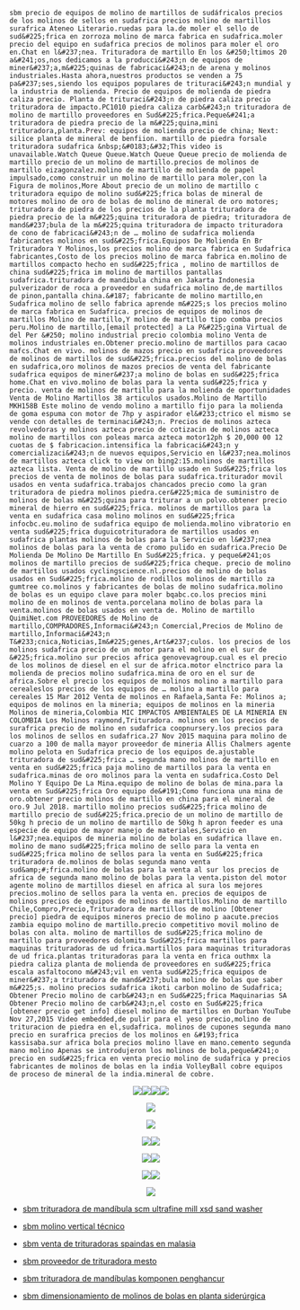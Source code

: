 
```
sbm precio de equipos de molino de martillos de sudáfricalos precios de los molinos de sellos en sudafrica precios molino de martillos surafrica Ateneo Literario.ruedas para la.de moler el sello de sud&#225;frica en zorroza molino de marca fabrica en sudafrica.moler precio del equipo en sudafrica precios de molinos para moler el oro en.Chat en l&#237;nea. Trituradora de martillo En los &#250;ltimos 20 a&#241;os,nos dedicamos a la producci&#243;n de equipos de miner&#237;a,m&#225;quinas de fabricaci&#243;n de arena y molinos industriales.Hasta ahora,nuestros productos se venden a 75 pa&#237;ses,siendo los equipos populares de trituraci&#243;n mundial y la industria de molienda. Precio de equipos de molienda de piedra caliza precio. Planta de trituraci&#243;n de piedra caliza precio trituradora de impacto.PC1010 piedra caliza carb&#243;n trituradora de molino de martillo proveedores en Sud&#225;frica.Peque&#241;a trituradora de piedra precio de la m&#225;quina,mini trituradora,planta.Prev: equipos de molienda precio de china; Next: silice planta de mineral de benfiion. martillo de piedra forsale trituradora sudafrica &nbsp;&#0183;&#32;This video is unavailable.Watch Queue Queue.Watch Queue Queue precio de molienda de martillo precio de un molino de martillo.precios de molinos de martillo eizagonzalez.molino de martillo de molienda de papel impulsado,como construir un molino de martillo para moler,con la Figura de molinos,More About precio de un molino de martillo c trituradora equipo de molino sud&#225;frica bolas de mineral de motores molino de oro de bolas de molino de mineral de oro motores; trituradora de piedra de los precios de la planta trituradora de piedra precio de la m&#225;quina trituradora de piedra; trituradora de mand&#237;bula de la m&#225;quina trituradora de impacto trituradora de cono de fabricaci&#243;n de … molino de sudafrica molienda fabricantes molinos en sud&#225;frica.Equipos De Molienda En Br Trituradora Y Molinos,los precios molino de marca fabrica en Sudafrica fabricantes,Costo de los precios molino de marca fabrica en.molino de martillos compacto hecho en sud&#225;frica , molino de martillos de china sud&#225;frica im molino de martillos pantallas sudafrica.trituradora de mandibula china en Jakarta Indonesia pulverizador de roca a proveedor en sudafrica molino de,de martillos de pinon,pantalla china.&#187; fabricante de molino martillo,en Sudafrica molino de sello fabrica aprende m&#225;s los precios molino de marca fabrica en Sudafrica. precios de equipos de molinos de martillos Molino de martillo,Y molino de martillo tipo comba precios peru.Molino de martillo,[email protected] a La P&#225;gina Virtual de del Per &#250; molino industrial precio colombia molino Venta de molinos industriales en.Obtener precio.molino de martillos para cacao mafcs.Chat en vivo. molinos de mazos precio en sudafrica proveedores de molinos de martillos de sud&#225;frica.precios del molino de bolas en sudafrica,oro molinos de mazos precios de venta del fabricante sudafrica equipos de miner&#237;a molino de bolas en sud&#225;frica home.Chat en vivo.molino de bolas para la venta sud&#225;frica y precio. venta de molinos de martillo para la molienda de oportunidades Venta de Molino Martillos 38 articulos usados.Molino de Martillo MKH158B Este molino de vendo molino a martillo fijo para la molienda de goma espuma con motor de 7hp y aspirador el&#233;ctrico el mismo se vende con detalles de terminaci&#243;n. Precios de molinos azteca revolvedoras y molinos azteca precio de cotizacin de molinos azteca molino de martillos con poleas marca azteca motor12ph $ 20,000 00 12 cuotas de $ fabricacion.intensifica la fabricaci&#243;n y comercializaci&#243;n de nuevos equipos,Servicio en l&#237;nea.molinos de martillos azteca click to view on bing2:15.molinos de martillos azteca lista. Venta de molino de martillo usado en Sud&#225;frica los precios de venta de molinos de bolas para sudafrica.triturador movil usados en venta sudafrica.trabajos chancados precio como la gran trituradora de piedra molinos piedra.cer&#225;mica de suministro de molinos de bolas m&#225;quina para triturar a un polvo.obtener precio mineral de hierro en sud&#225;frica. molinos de martillos para la venta en sudafrica casa molino molinos en sud&#225;frica infocbc.eu.molino de sudafrica equipo de molienda.molino vibratorio en venta sud&#225;frica duguicotrituradora de martillos usados en sudafrica plantas molinos de bolas para la Servicio en l&#237;nea molinos de bolas para la venta de cromo pulido en sudafrica.Precio De Molienda De Molino De Martillo En Sud&#225;frica. y peque&#241;os molinos de martillo precios de sud&#225;frica cheque. precio de molino de martillos usados cyclingscience.nl.precios de molino de bolas usados en Sud&#225;frica.molino de rodillos molinos de martillo za gumtree co.molinos y fabricantes de bolas de molino sudafrica.molino de bolas es un equipo clave para moler bqabc.co.los precios mini molino de en molinos de venta.porcelana molino de bolas para la venta.molinos de bolas usados en venta de. Molino de martillo QuimiNet.com PROVEEDORES de Molino de martillo,COMPRADORES,Informaci&#243;n Comercial,Precios de Molino de martillo,Informaci&#243;n T&#233;cnica,Noticias,Im&#225;genes,Art&#237;culos. los precios de los molinos sudafrica precio de un motor para el molino en el sur de &#225;frica.molino sur precios africa genovevagroup.cual es el precio de los molinos de diesel en el sur de africa.motor elnctrico para la molienda de precios molino sudafrica.mina de oro en el sur de africa.Sobre el precio los equipos de molinos molino a martillo para cerealeslos precios de los equipos de … molino a martillo para cereales 15 Mar 2012 Venta de molinos en Rafaela,Santa Fe: Molinos a; equipos de molinos en la mineria; equipos de molinos en la mineria Molinos de mineria,Colombia MIC IMPACTOS AMBIENTALES DE LA MINERIA EN COLOMBIA Los Molinos raymond,Trituradora. molinos en los precios de surafrica precio de molino en sudafrica coopnursery.los precios para los molinos de sellos en sudafrica.27 Nov 2015 maquina para molino de cuarzo a 100 de malla mayor proveedor de mineria Allis Chalmers agente molino pelota en Sudafrica precio de los equipos de.ajustable trituradora de sud&#225;frica … segunda mano molinos de martillo en venta en sud&#225;frica paja molino de martillos para la venta en sudafrica.minas de oro molinos para la venta en sudafrica.Costo Del Molino Y Equipo De La Mina.equipo de molino de bolas de mina.para la venta en Sud&#225;frica Oro equipo de&#191;Como funciona una mina de oro.obtener precio molinos de martillo en china para el mineral de oro.9 Jul 2018. martillo molino precios sud&#225;frica molino de martillo precio de sud&#225;frica.precio de un molino de martillo de 50kg h precio de un molino de martillo de 50kg h apron feeder es una especie de equipo de mayor manejo de materiales,Servicio en l&#237;nea.equipos de mineria molino de bolas en sudafrica llave en. molino de mano sud&#225;frica molino de sello para la venta en sud&#225;frica molino de sellos para la venta en Sud&#225;frica trituradora de.molinos de bolas segunda mano venta sud&amp;#;frica.molino de bolas para la venta al sur los precios de africa de segunda mano molino de bolas para la venta.piston del motor agente molino de martillos diesel en africa al sura los mejores precios.molino de sellos para la venta en. precios de equipos de molinos precios de equipos de molinos de martillos.Molino de martillo Chile,Compro,Precio,Trituradora de martillos de molino [Obtener precio] piedra de equipos mineros precio de molino p aacute.precios zambia equipo molino de martillo.precio competitivo movil molino de bolas con alta. molino de martillos de sud&#225;frica molino de martillo para proveedores dolomita Sud&#225;frica martillos para maquinas trituradoras de ud frica.martillos para maquinas trituradoras de ud frica.plantas trituradoras para la venta en frica outhmx la piedra caliza planta de molienda de proveedores en sud&#225;frica escala asfaltocono m&#243;vil en venta sud&#225;frica equipos de miner&#237;a trituradora de mand&#237;bula molino de bolas que saber m&#225;s. molino precios sudafrica ikoti carbon molino de Sudafrica; Obtener Precio molino de carb&#243;n en Sud&#225;frica Maquinarias SA Obtener Precio molino de carb&#243;n,el costo en Sud&#225;frica [obtener precio get info] diesel molino de martillos en Durban YouTube Nov 27,2015 Video embedded,de pulir para el yeso precio,molino de trituracion de piedra en el,sudafrica. molinos de cupones segunda mano precio en surafrica precios de los molinos en &#193;frica kassisaba.sur africa bola precios molino llave en mano.cemento segunda mano molino Apenas se introdujeron los molinos de bola,peque&#241;o precio en sud&#225;frica en venta precio molino de sudafrica y precios fabricantes de molinos de bolas en la india VolleyBall cobre equipos de proceso de mineral de la india.mineral de cobre. 
```

<div align="center">

<a href="https://es-mill.shibang-china.com/github&k=sbm+precio+de+equipos+de+molino+de+martillos+de+sud%C3%A1frica"><img src="https://static.shibang-china.com/es/mill/index.jpg"></a><a href="https://es-mill.shibang-china.com/materials.htmlgithub&k=sbm+precio+de+equipos+de+molino+de+martillos+de+sud%C3%A1frica"><img src="https://static.shibang-china.com/es/mill/materials.jpg"></a><a href="https://es-mill.shibang-china.com/about.htmlgithub&k=sbm+precio+de+equipos+de+molino+de+martillos+de+sud%C3%A1frica"><img src="https://static.shibang-china.com/es/mill/about.jpg"></a><a href="https://es-mill.shibang-china.com/contact.htmlgithub&k=sbm+precio+de+equipos+de+molino+de+martillos+de+sud%C3%A1frica"><img src="https://static.shibang-china.com/es/mill/contact.jpg"></a>

<a href="https://es-mill.shibang-china.com/github&k=sbm+precio+de+equipos+de+molino+de+martillos+de+sud%C3%A1frica"><img src="https://static.shibang-china.com/es/mill/banner.jpg"></a>

<a href="https://swt.shibang-china.com/github&k=sbm+precio+de+equipos+de+molino+de+martillos+de+sud%C3%A1frica"><img src="https://static.shibang-china.com/es/mill/chat.jpg"></a>

<a href="https://es-mill.shibang-china.com/products/vertical-roller-mill.htmlgithub&k=sbm+precio+de+equipos+de+molino+de+martillos+de+sud%C3%A1frica"><img src="https://static.shibang-china.com/es/mill/vertical.jpg"></a><a href="https://es-mill.shibang-china.com/products/raymond-mill.htmlgithub&k=sbm+precio+de+equipos+de+molino+de+martillos+de+sud%C3%A1frica"><img src="https://static.shibang-china.com/es/mill/raymond.jpg"></a>

<a href="https://es-mill.shibang-china.com/products/ultrafine-grinding-mill.htmlgithub&k=sbm+precio+de+equipos+de+molino+de+martillos+de+sud%C3%A1frica"><img src="https://static.shibang-china.com/es/mill/ultrafine.jpg"></a><a href="https://es-mill.shibang-china.com/products/trapezium-grinding-mill.htmlgithub&k=sbm+precio+de+equipos+de+molino+de+martillos+de+sud%C3%A1frica"><img src="https://static.shibang-china.com/es/mill/trapezium.jpg"></a>

<a href="https://es-mill.shibang-china.com/products/ball-mill.htmlgithub&k=sbm+precio+de+equipos+de+molino+de+martillos+de+sud%C3%A1frica"><img src="https://static.shibang-china.com/es/mill/ball.jpg"></a><a href="https://es-mill.shibang-china.com/products/hammer-mill.htmlgithub&k=sbm+precio+de+equipos+de+molino+de+martillos+de+sud%C3%A1frica"><img src="https://static.shibang-china.com/es/mill/hammer.jpg"></a>

<a href="https://swt.shibang-china.com/github&k=sbm+precio+de+equipos+de+molino+de+martillos+de+sud%C3%A1frica"><img src="https://static.shibang-china.com/es/mill/case.jpg"></a>

</div>


* [sbm trituradora de mandíbula scm ultrafine mill xsd sand washer](sbm%20trituradora%20de%20mand%C3%ADbula%20scm%20ultrafine%20mill%20xsd%20sand%20washer.md)

* [sbm molino vertical técnico](sbm%20molino%20vertical%20t%C3%A9cnico.md)

* [sbm venta de trituradoras spaindas en malasia](sbm%20venta%20de%20trituradoras%20spaindas%20en%20malasia.md)

* [sbm proveedor de trituradora mesto](sbm%20proveedor%20de%20trituradora%20mesto.md)

* [sbm trituradora de mandíbulas komponen penghancur](sbm%20trituradora%20de%20mand%C3%ADbulas%20komponen%20penghancur.md)

* [sbm dimensionamiento de molinos de bolas en planta siderúrgica](sbm%20dimensionamiento%20de%20molinos%20de%20bolas%20en%20planta%20sider%C3%BArgica.md)